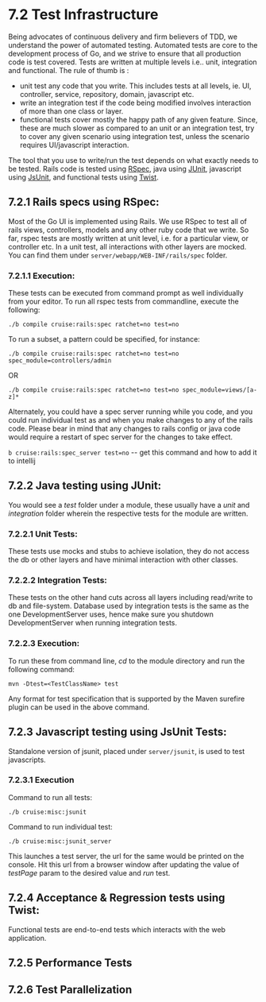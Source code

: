 # 7.2 Test Infrastructure
Being advocates of continuous delivery and firm believers of TDD, we understand the power of automated testing. Automated tests are core to the development process of Go, and we strive to ensure that all production code is test covered.
Tests are written at multiple levels i.e.. unit, integration and functional. The rule of thumb is :
<ul>
<li>unit test any code that you write. This includes tests at all levels, ie. UI, controller, service, repository, domain, javascript etc.</li>
<li>write an integration test if the code being modified involves interaction of more than one class or layer.</li>
<li>functional tests cover mostly the happy path of any given feature. Since, these are much slower as compared to an unit or an integration test, try to cover any given scenario using integration test, unless the scenario requires UI/javascript interaction.</li>
</ul>

The tool that you use to write/run the test depends on what exactly needs to be tested. Rails code is tested using <a href="http://rspec.info/" target="_blank">RSpec</a>, java using <a href="http://junit.org/" target="_blank">JUnit</a>, javascript using <a href="https://github.com/pivotal/jsunit" target="_blank">JsUnit</a>, and functional tests using <a href="http://www.thoughtworks.com/products/twist-agile-testing" target="_blank">Twist</a>.

## 7.2.1 Rails specs using RSpec: 
Most of the Go UI is implemented using Rails. We use RSpec to test all of rails views, controllers, models and any other ruby code that we write. So far, rspec tests are mostly written at unit level, i.e. for a particular view, or controller etc. In a unit test, all interactions with other layers are mocked.  
You can find them under `server/webapp/WEB-INF/rails/spec` folder.

### 7.2.1.1 Execution:
These tests can be executed from command prompt as well individually from your editor. 
To run all rspec tests from commandline, execute the following:

`./b compile cruise:rails:spec ratchet=no test=no`

To run a subset, a pattern could be specified, for instance:

`./b compile cruise:rails:spec ratchet=no test=no spec_module=controllers/admin`

OR

`./b compile cruise:rails:spec ratchet=no test=no spec_module=views/[a-z]*`

Alternately, you could have a spec server running while you code, and you could run individual test as and when you make changes to any of the rails code. Please bear in mind that any changes to rails config or java code would require a restart of spec server for the changes to take effect.

`b cruise:rails:spec_server test=no` -- get this command and how to add it to intellij

## 7.2.2 Java testing using JUnit:  
You would see a *test* folder under a module, these usually have a *unit* and *integration* folder wherein the respective tests for the module are written.

### 7.2.2.1 Unit Tests: 
These tests use mocks and stubs to achieve isolation, they do not access the db or other layers and have minimal interaction with other classes. 

### 7.2.2.2 Integration Tests: 
These tests on the other hand cuts across all layers including read/write to db and file-system. Database used by integration tests is the same as the one DevelopmentServer uses, hence make sure you shutdown DevelopmentServer when running integration tests.

### 7.2.2.3 Execution:
To run these from command line, *cd* to the module directory and run the following command:

`mvn -Dtest=<TestClassName> test`

Any format for test specification that is supported by the Maven surefire plugin can be used in the above command.

## 7.2.3 Javascript testing using JsUnit Tests:
Standalone version of jsunit, placed under `server/jsunit`, is used to test javascripts. 

### 7.2.3.1 Execution
Command to run all tests:

`./b cruise:misc:jsunit`

Command to run individual test:

`./b cruise:misc:jsunit_server`

This launches a test server, the url for the same would be printed on the console. Hit this url from a browser window after updating the value of *testPage* param to the desired value and *run* test.

## 7.2.4 Acceptance & Regression tests using Twist:
Functional tests are end-to-end tests which interacts with the web application. 

## 7.2.5 Performance Tests

## 7.2.6  Test Parallelization

